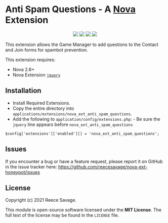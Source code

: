 # Anti Spam Questions - A [Nova](https://anodyne-productions.com/nova) Extension

<p align="center">
  <a href="https://github.com/reecesavage/nova-ext-honeypot/releases/tag/v1.0.0"><img src="https://img.shields.io/badge/Version-v1.0.0-brightgreen.svg"></a>
  <a href="http://www.anodyne-productions.com/nova"><img src="https://img.shields.io/badge/Nova-v2.6.1-orange.svg"></a>
  <a href="https://www.php.net"><img src="https://img.shields.io/badge/PHP-v5.3.0-blue.svg"></a>
  <a href="https://opensource.org/licenses/MIT"><img src="https://img.shields.io/badge/license-MIT-red.svg"></a>
</p>

This extension allows the Game Manager to add questions to the Contact and Join forms for spambot prevention.

This extension requires:

- Nova 2.6+
- Nova Extension [`jquery`](https://github.com/jonmatterson/nova-ext-jquery)

## Installation

- Install Required Extensions.
- Copy the entire directory into `applications/extensions/nova_ext_anti_spam_questions`.
- Add the following to `application/config/extensions.php`: - Be sure the `jquery` line appears before `nova_ext_anti_spam_questions`
```
$config['extensions']['enabled'][] = 'nova_ext_anti_spam_questions';
```

## Issues

If you encounter a bug or have a feature request, please report it on GitHub in the issue tracker here: https://github.com/reecesavage/nova-ext-honeypot/issues

## License

Copyright (c) 2021 Reece Savage.

This module is open-source software licensed under the **MIT License**. The full text of the license may be found in the `LICENSE` file.
